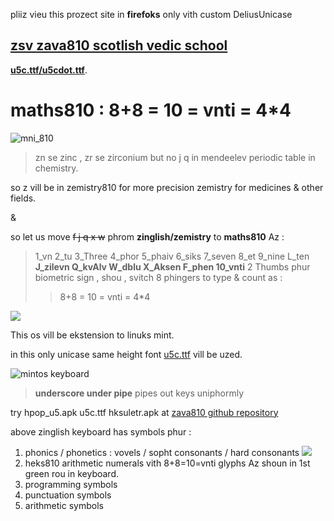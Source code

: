 pliiz vieu this prozect site in **firefoks** only vith custom DeliusUnicase 

## [zsv zava810 scotlish vedic school][7l]

**[u5c.ttf/u5cdot.ttf][unicasefonts]**.
# maths810 : 8+8 = 10 = vnti = 4*4 
![mni_810][no2550]
> zn se zinc , zr se zirconium but no j q in mendeelev periodic table in chemistry.

so z vill be in zemistry810 for more precision zemistry for medicines & other fields.

&

so let us move ~~f j q x w~~ phrom **zinglish/zemistry** to **maths810** Az :

> 1_vn 2_tu 3_Three 4_phor 5_phaiv 6_siks 7_seven 8_et
> 9_nine L_ten **J_zilevn Q_kvAlv W_dblu X_Aksen F_phen 10_vnti**
> 2 Thumbs phur biometric sign , shou , svitch
> 8 phingers to type & count as :
>> 8+8 = 10 = vnti = 4*4 

![][heks40imez]

This os vill be ekstension to linuks mint.

in this only unicase same height font [u5c.ttf][unicasefonts] vill be uzed.



![mintos keyboard][imezkibord]

> **underscore under pipe** pipes out keys uniphormly

try hpop_u5.apk u5c.ttf hksuletr.apk at [zava810 github repository][zava810]

above zinglish keyboard has symbols phur :

1. phonics / phonetics : vovels / sopht consonants / hard consonants
![][phoniksimez]
2. heks810 arithmetic numerals vith 8+8=10=vnti glyphs Az shoun in 1st green rou in keyboard.
3. programming symbols
4. punctuation symbols
5. arithmetic symbols


[zava810]: http://github.com/zava810/zava810
[phoniksimez]: http://github.com/zava810/kontent/imez/zpg_png/phoniks.png
[heks40imez]: http://github.com/zava810/kontent/imez/zpg_png/h40kaunt.jpg
[unicasefonts]: https://github.com/Font77/unicase_phonts
[imezkibord]: http://github.com/zava810/kontent/imez/zpg_png/kibord.ascii810.jpg
[no2550]: http://github.com/zava810/kontent/imez/mni810/no2550.jpg
[7l]: https://www.linkedin.com/company/zava810